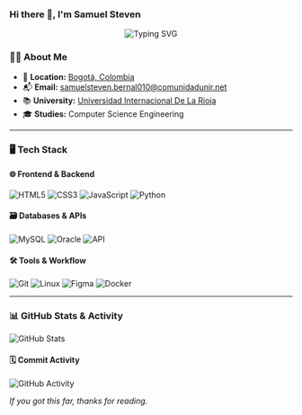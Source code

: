 
### **Hi there 👋, I'm Samuel Steven**

<p align="center">
  <img src="https://readme-typing-svg.demolab.com?font=Fira+Code&weight=600&size=30&duration=3000&pause=500&color=fe5f40&center=true&vCenter=true&width=800&lines=%F0%9F%91%A8%E2%80%8D%F0%9F%92%BBDeveloper+in+training;my+code+doesn%27t+work%2C+;+and+i+have+no+idea+why...;...but+it+will+soon!%F0%9F%9A%80" alt="Typing SVG" />
</p>


### 🧑‍💻 **About Me**

- 📍 **Location:**
[Bogotá, Colombia](https://maps.app.goo.gl/q89iBrx8Gd7tBLnD8)
- 📬 **Email:**
[samuelsteven.bernal010@comunidadunir.net](mailto:samuelsteven.bernal010@comunidadunir.net)
- 📚 **University:**
[Universidad Internacional De La Rioja](https://estudiar.unir.net/co)
- 🎓 **Studies:**
Computer Science Engineering

---

### 🖥️ **Tech Stack**

#### 🌐 **Frontend & Backend**

![HTML5](https://img.shields.io/badge/HTML5-%23E34F26?style=for-the-badge&logo=html5&logoColor=white)
![CSS3](https://img.shields.io/badge/CSS3-%231572B6?style=for-the-badge&logo=css3&logoColor=white)
![JavaScript](https://img.shields.io/badge/JavaScript-%23F7DF1E?style=for-the-badge&logo=javascript&logoColor=black)
![Python](https://img.shields.io/badge/Python-3776AB?style=for-the-badge&logo=python&logoColor=white)

#### 🗃️ **Databases & APIs**

![MySQL](https://img.shields.io/badge/MySQL-%234479A1?style=for-the-badge&logo=mysql&logoColor=white)
![Oracle](https://img.shields.io/badge/Oracle-%23F80000?style=for-the-badge&logo=oracle&logoColor=white)
![API](https://img.shields.io/badge/API-%2300C7B7?style=for-the-badge&logo=fastapi&logoColor=white&labelColor=2D2D2D)

#### 🛠️ **Tools & Workflow**

![Git](https://img.shields.io/badge/Git-%23F05032?style=for-the-badge&logo=git&logoColor=white)
![Linux](https://img.shields.io/badge/Linux-%23FCC624?style=for-the-badge&logo=linux&logoColor=black)
![Figma](https://img.shields.io/badge/Figma-%23F24E1E?style=for-the-badge&logo=figma&logoColor=white)
![Docker](https://img.shields.io/badge/Docker-2496ED?style=for-the-badge&logo=docker&logoColor=white)

---

### 📊 **GitHub Stats & Activity**

![GitHub Stats](https://github-readme-stats.vercel.app/api?username=sirmax28&show_icons=true&theme=dark&hide_border=true&border_radius=5&include_all_commits=true&custom_title=My%20GitHub%20Stats)

#### 🗓️ **Commit Activity**

![GitHub Activity](https://github-readme-activity-graph.vercel.app/graph?username=sirmax28&theme=github-dark&hide_border=true&area=true&custom_title=My%20Commit%20Activity%20Graph)

_If you got this far, thanks for reading._
